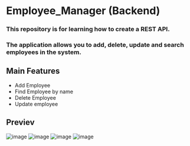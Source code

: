 # Employee_Manager (Backend)
### This repository is for learning how to create a REST API.
### The application allows you to add, delete, update and search employees in the system.

## Main Features
* Add Employee
* Find Employee by name
* Delete Employee
* Update employee

## Previev
![image](https://user-images.githubusercontent.com/55663358/142049687-f330fa2d-7c2a-4f6f-9d62-caa30e1c37ed.png)
![image](https://user-images.githubusercontent.com/55663358/142050211-570ba9cc-bac2-45c5-a9ac-1b322385e4c5.png)
![image](https://user-images.githubusercontent.com/55663358/142050085-d882f4b6-1b6b-468a-865a-bd64595c7a36.png)
![image](https://user-images.githubusercontent.com/55663358/142050172-4f3aeb1b-b5a6-451b-8b36-706dd7667177.png)

